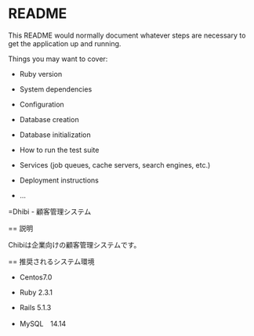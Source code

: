 # README

This README would normally document whatever steps are necessary to get the
application up and running.

Things you may want to cover:

* Ruby version

* System dependencies

* Configuration

* Database creation

* Database initialization

* How to run the test suite

* Services (job queues, cache servers, search engines, etc.)

* Deployment instructions

* ...

=Dhibi - 顧客管理システム

== 説明

Chibiは企業向けの顧客管理システムです。

== 推奨されるシステム環境

* Centos7.0

* Ruby 2.3.1

* Rails 5.1.3

* MySQL　14.14
